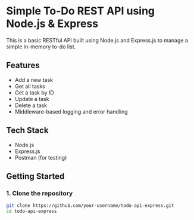 # Simple To-Do REST API using Node.js & Express

This is a basic RESTful API built using Node.js and Express.js to manage a simple in-memory to-do list.

## Features

- Add a new task
- Get all tasks
- Get a task by ID
- Update a task
- Delete a task
- Middleware-based logging and error handling

## Tech Stack

- Node.js
- Express.js
- Postman (for testing)

## Getting Started

### 1. Clone the repository

```bash
git clone https://github.com/your-username/todo-api-express.git
cd todo-api-express
```
